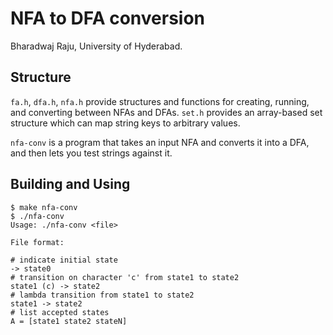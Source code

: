 # NFA to DFA conversion

Bharadwaj Raju, University of Hyderabad.

## Structure

`fa.h`, `dfa.h`, `nfa.h` provide structures and functions for creating, running, and converting between NFAs and DFAs. `set.h` provides an array-based set structure which can map string keys to arbitrary values.

`nfa-conv` is a program that takes an input NFA and converts it into a DFA, and then lets you test strings against it.

## Building and Using

```console
$ make nfa-conv
$ ./nfa-conv
Usage: ./nfa-conv <file>

File format:

# indicate initial state
-> state0
# transition on character 'c' from state1 to state2
state1 (c) -> state2
# lambda transition from state1 to state2
state1 -> state2
# list accepted states
A = [state1 state2 stateN]
```